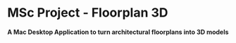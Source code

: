 # MSc Project - Floorplan 3D

**A Mac Desktop Application to turn architectural floorplans into 3D models**


